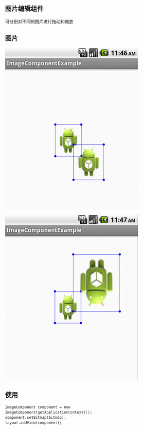 ## 图片编辑组件
可分别对不同的图片进行拖动和缩放

## 图片
![Image](https://github.com/zl-leaf/ImageComponent/blob/master/images/img1.png?raw=true)  

![Image](https://github.com/zl-leaf/ImageComponent/blob/master/images/img2.png?raw=true)

## 使用
`ImageComponent component = new ImageComponent(getApplicationContext());`  
`component.setBitmap(bitmap);`   
`layout.addView(component);`
